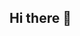 ## Hi there 👋

<!--
**zhushen12580/zhushen12580** is a ✨ _special_ ✨ repository because its `README.md` (this file) appears on your GitHub profile.

Here are some ideas to get you started:

- 👋 Hi, I'm Zane, a Data Analyst and AI Researcher with over two years of experience at a major tech company. I'm passionate about uncovering insights from data and applying cutting-edge AI technologies to solve real-world problems.

- 🔭 I’m currently working on: Developing innovative AI applications as an indie maker at Meta and exploring digital nomadism.

- 🌱 I’m currently learning: Advanced developer tools and the latest trends in marketing to enhance my product development skills.

- 👯 I’m looking to collaborate on: Projects that intersect data analysis, AI, and innovative tech solutions.

- 🤔 I’m looking for help with: Expanding the reach of my project, LLM GPU Helper.

- 💬 Ask me about: Artificial Intelligence, developer tools, and the digital nomad lifestyle.

- 📫 How to reach me: [Your preferred contact method]

- 😄 Pronouns: He/Him

- ⚡ Fun fact: I believe technology can change everything, and I'm on a mission to make a global impact with my innovations.

- 🌍 Let's connect and explore the future together! ✨
-->
